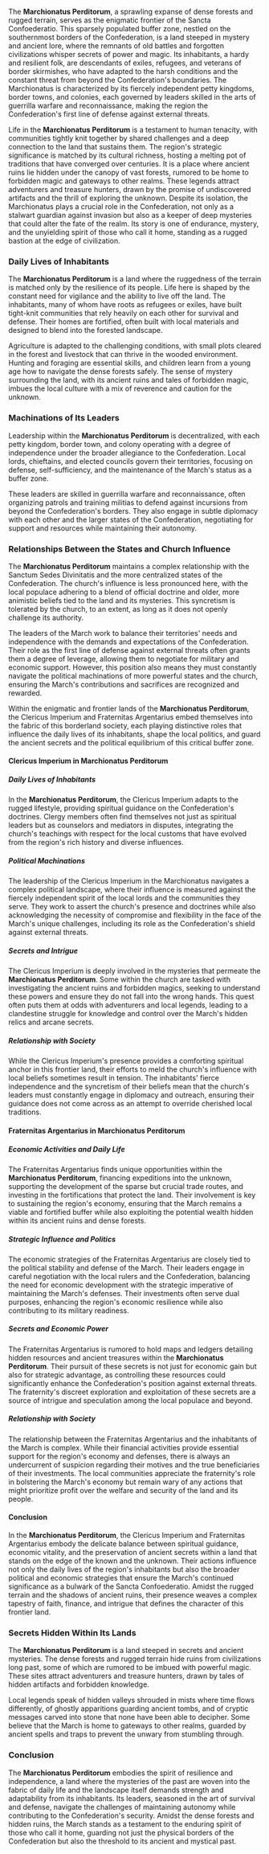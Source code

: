The **Marchionatus Perditorum**, a sprawling expanse of dense forests and rugged terrain, serves as the enigmatic frontier of the Sancta Confoederatio. This sparsely populated buffer zone, nestled on the southernmost borders of the Confederation, is a land steeped in mystery and ancient lore, where the remnants of old battles and forgotten civilizations whisper secrets of power and magic. Its inhabitants, a hardy and resilient folk, are descendants of exiles, refugees, and veterans of border skirmishes, who have adapted to the harsh conditions and the constant threat from beyond the Confederation's boundaries. The Marchionatus is characterized by its fiercely independent petty kingdoms, border towns, and colonies, each governed by leaders skilled in the arts of guerrilla warfare and reconnaissance, making the region the Confederation's first line of defense against external threats.

Life in the **Marchionatus Perditorum** is a testament to human tenacity, with communities tightly knit together by shared challenges and a deep connection to the land that sustains them. The region's strategic significance is matched by its cultural richness, hosting a melting pot of traditions that have converged over centuries. It is a place where ancient ruins lie hidden under the canopy of vast forests, rumored to be home to forbidden magic and gateways to other realms. These legends attract adventurers and treasure hunters, drawn by the promise of undiscovered artifacts and the thrill of exploring the unknown. Despite its isolation, the Marchionatus plays a crucial role in the Confederation, not only as a stalwart guardian against invasion but also as a keeper of deep mysteries that could alter the fate of the realm. Its story is one of endurance, mystery, and the unyielding spirit of those who call it home, standing as a rugged bastion at the edge of civilization.

### Daily Lives of Inhabitants

The **Marchionatus Perditorum** is a land where the ruggedness of the terrain is matched only by the resilience of its people. Life here is shaped by the constant need for vigilance and the ability to live off the land. The inhabitants, many of whom have roots as refugees or exiles, have built tight-knit communities that rely heavily on each other for survival and defense. Their homes are fortified, often built with local materials and designed to blend into the forested landscape.

Agriculture is adapted to the challenging conditions, with small plots cleared in the forest and livestock that can thrive in the wooded environment. Hunting and foraging are essential skills, and children learn from a young age how to navigate the dense forests safely. The sense of mystery surrounding the land, with its ancient ruins and tales of forbidden magic, imbues the local culture with a mix of reverence and caution for the unknown.

### Machinations of Its Leaders

Leadership within the **Marchionatus Perditorum** is decentralized, with each petty kingdom, border town, and colony operating with a degree of independence under the broader allegiance to the Confederation. Local lords, chieftains, and elected councils govern their territories, focusing on defense, self-sufficiency, and the maintenance of the March's status as a buffer zone.

These leaders are skilled in guerrilla warfare and reconnaissance, often organizing patrols and training militias to defend against incursions from beyond the Confederation's borders. They also engage in subtle diplomacy with each other and the larger states of the Confederation, negotiating for support and resources while maintaining their autonomy.



### Relationships Between the States and Church Influence

The **Marchionatus Perditorum** maintains a complex relationship with the Sanctum Sedes Divinitatis and the more centralized states of the Confederation. The church's influence is less pronounced here, with the local populace adhering to a blend of official doctrine and older, more animistic beliefs tied to the land and its mysteries. This syncretism is tolerated by the church, to an extent, as long as it does not openly challenge its authority.

The leaders of the March work to balance their territories' needs and independence with the demands and expectations of the Confederation. Their role as the first line of defense against external threats often grants them a degree of leverage, allowing them to negotiate for military and economic support. However, this position also means they must constantly navigate the political machinations of more powerful states and the church, ensuring the March's contributions and sacrifices are recognized and rewarded.

Within the enigmatic and frontier lands of the **Marchionatus Perditorum**, the Clericus Imperium and Fraternitas Argentarius embed themselves into the fabric of this borderland society, each playing distinctive roles that influence the daily lives of its inhabitants, shape the local politics, and guard the ancient secrets and the political equilibrium of this critical buffer zone.

#### Clericus Imperium in Marchionatus Perditorum

##### Daily Lives of Inhabitants
In the **Marchionatus Perditorum**, the Clericus Imperium adapts to the rugged lifestyle, providing spiritual guidance on the Confederation's doctrines. Clergy members often find themselves not just as spiritual leaders but as counselors and mediators in disputes, integrating the church's teachings with respect for the local customs that have evolved from the region's rich history and diverse influences.

##### Political Machinations
The leadership of the Clericus Imperium in the Marchionatus navigates a complex political landscape, where their influence is measured against the fiercely independent spirit of the local lords and the communities they serve. They work to assert the church's presence and doctrines while also acknowledging the necessity of compromise and flexibility in the face of the March's unique challenges, including its role as the Confederation's shield against external threats.

##### Secrets and Intrigue
The Clericus Imperium is deeply involved in the mysteries that permeate the **Marchionatus Perditorum**. Some within the church are tasked with investigating the ancient ruins and forbidden magics, seeking to understand these powers and ensure they do not fall into the wrong hands. This quest often puts them at odds with adventurers and local legends, leading to a clandestine struggle for knowledge and control over the March's hidden relics and arcane secrets.

##### Relationship with Society
While the Clericus Imperium's presence provides a comforting spiritual anchor in this frontier land, their efforts to meld the church's influence with local beliefs sometimes result in tension. The inhabitants' fierce independence and the syncretism of their beliefs mean that the church's leaders must constantly engage in diplomacy and outreach, ensuring their guidance does not come across as an attempt to override cherished local traditions.

#### Fraternitas Argentarius in Marchionatus Perditorum

##### Economic Activities and Daily Life
The Fraternitas Argentarius finds unique opportunities within the **Marchionatus Perditorum**, financing expeditions into the unknown, supporting the development of the sparse but crucial trade routes, and investing in the fortifications that protect the land. Their involvement is key to sustaining the region's economy, ensuring that the March remains a viable and fortified buffer while also exploiting the potential wealth hidden within its ancient ruins and dense forests.

##### Strategic Influence and Politics
The economic strategies of the Fraternitas Argentarius are closely tied to the political stability and defense of the March. Their leaders engage in careful negotiation with the local rulers and the Confederation, balancing the need for economic development with the strategic imperative of maintaining the March's defenses. Their investments often serve dual purposes, enhancing the region's economic resilience while also contributing to its military readiness.

##### Secrets and Economic Power
The Fraternitas Argentarius is rumored to hold maps and ledgers detailing hidden resources and ancient treasures within the **Marchionatus Perditorum**. Their pursuit of these secrets is not just for economic gain but also for strategic advantage, as controlling these resources could significantly enhance the Confederation's position against external threats. The fraternity's discreet exploration and exploitation of these secrets are a source of intrigue and speculation among the local populace and beyond.

##### Relationship with Society
The relationship between the Fraternitas Argentarius and the inhabitants of the March is complex. While their financial activities provide essential support for the region's economy and defenses, there is always an undercurrent of suspicion regarding their motives and the true beneficiaries of their investments. The local communities appreciate the fraternity's role in bolstering the March's economy but remain wary of any actions that might prioritize profit over the welfare and security of the land and its people.

#### Conclusion

In the **Marchionatus Perditorum**, the Clericus Imperium and Fraternitas Argentarius embody the delicate balance between spiritual guidance, economic vitality, and the preservation of ancient secrets within a land that stands on the edge of the known and the unknown. Their actions influence not only the daily lives of the region's inhabitants but also the broader political and economic strategies that ensure the March's continued significance as a bulwark of the Sancta Confoederatio. Amidst the rugged terrain and the shadows of ancient ruins, their presence weaves a complex tapestry of faith, finance, and intrigue that defines the character of this frontier land.

### Secrets Hidden Within Its Lands

The **Marchionatus Perditorum** is a land steeped in secrets and ancient mysteries. The dense forests and rugged terrain hide ruins from civilizations long past, some of which are rumored to be imbued with powerful magic. These sites attract adventurers and treasure hunters, drawn by tales of hidden artifacts and forbidden knowledge.

Local legends speak of hidden valleys shrouded in mists where time flows differently, of ghostly apparitions guarding ancient tombs, and of cryptic messages carved into stone that none have been able to decipher. Some believe that the March is home to gateways to other realms, guarded by ancient spells and traps to prevent the unwary from stumbling through.

### Conclusion

The **Marchionatus Perditorum** embodies the spirit of resilience and independence, a land where the mysteries of the past are woven into the fabric of daily life and the landscape itself demands strength and adaptability from its inhabitants. Its leaders, seasoned in the art of survival and defense, navigate the challenges of maintaining autonomy while contributing to the Confederation's security. Amidst the dense forests and hidden ruins, the March stands as a testament to the enduring spirit of those who call it home, guarding not just the physical borders of the Confederation but also the threshold to its ancient and mystical past.